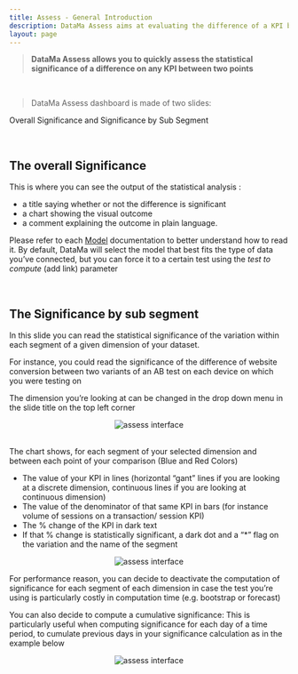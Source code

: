 ```yaml
---
title: Assess - General Introduction
description: DataMa Assess aims at evaluating the difference of a KPI between two populations of interest.
layout: page
---
```


> **DataMa Assess allows you to quickly assess the statistical significance of a difference on any KPI between two points**

<br>

> DataMa Assess dashboard is made of two slides: 

Overall Significance and Significance by Sub Segment

<br>

## <b>The overall Significance</b>

This is where you can see the output of the statistical analysis : 
- a title saying whether or not the difference is significant
- a chart showing the visual outcome
- a comment explaining the outcome in plain language.

Please refer to each [Model]({{site.url}}/{{site.baseurl}}/core_app/new/assess/model.html) documentation to better understand how to read it. 
By default, DataMa will select the model that best fits the type of data you’ve connected, but you can force it to a certain test using the <i>test to compute</i> (add link) parameter

<br>

## <b>The Significance by sub segment</b>

In this slide you can read the statistical significance of the variation within each segment of a given dimension of your dataset.

For instance, you could read the significance of the difference of website conversion between two variants of an AB test on each device on which you were testing on

The dimension you’re looking at can be changed in the drop down menu in the slide title on the top left corner

<center><img src="{{site.url}}/{{site.baseurl}}/core_app/new/assess/images/assess_interfaceSubSegment.gif" alt="assess interface" style="height:350px:" /></center>


<br>

The chart shows, for each segment of your selected dimension and between each point of your comparison (Blue and Red Colors)

- The value of your KPI in lines (horizontal “gant” lines if you are looking at a discrete dimension, continuous lines if you are looking at continuous dimension)
- The value of the denominator of that same KPI in bars (for instance volume of sessions on a transaction/ session KPI)
- The % change of the KPI in dark text
- If that % change is statistically significant, a dark dot and a “*” flag on the variation and the name of the segment 

<center><img src="{{site.url}}/{{site.baseurl}}/core_app/new/assess/images/assess_interface2.png" alt="assess interface" /></center>

For performance reason, you can decide to deactivate the computation of significance for each segment of each dimension in case the test you’re using is particularly costly in computation time (e.g. bootstrap or forecast)

You can also decide to compute a cumulative significance: This is particularly useful when computing significance for each day of a time period, to cumulate previous days in your significance calculation as in the example below 


<center><img src="{{site.url}}/{{site.baseurl}}/core_app/new/assess/images/assess_interface3.png" alt="assess interface" /></center>

